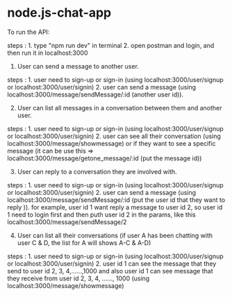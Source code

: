 # node.js-chat-app

To run the API:

steps : 1. type "npm run dev" in terminal
        2. open postman and login, and then run it in localhost:3000

1. User can send a message to another user.

steps : 
    1. user need to sign-up or sign-in (using localhost:3000/user/signup or localhost:3000/user/signin) 
    2. user can send a message (using localhost:3000/message/sendMessage/:id (another user id)). 
     

2. User can list all messages in a conversation between them and another user.

steps : 
    1. user need to sign-up or sign-in (using localhost:3000/user/signup or localhost:3000/user/signin)
    2. user can see all their conversation (using localhost:3000/message/showmessage)
        or if they want to see a specific message 
        (it can be use this => localhost:3000/message/getone_message/:id (put the message id))

3. User can reply to a conversation they are involved with.

steps : 
    1. user need to sign-up or sign-in (using localhost:3000/user/signup or localhost:3000/user/signin) 
    2. user can send a message (using localhost:3000/message/sendMessage/:id (put the user id that they want to reply )).
        for example, user id 1 want reply a message to user id 2, so user id 1 need to login first and then puth user id 2 in the params, like this localhost:3000/message/sendMessage/2

4. User can list all their conversations (if user A has been chatting with user C & D, the list for A will shows A-C & A-D)

steps : 
    1. user need to sign-up or sign-in (using localhost:3000/user/signup or localhost:3000/user/signin) 
    2. user id 1 can see the message that they send to user id 2, 3, 4,......,1000 and
         also user id 1 can see message that they receive from user id 2, 3, 4, ......, 1000 
         (using localhost:3000/message/showmessage)